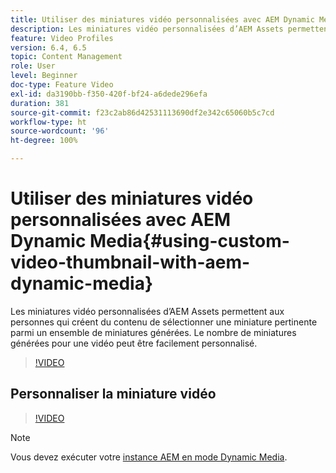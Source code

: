```yaml
---
title: Utiliser des miniatures vidéo personnalisées avec AEM Dynamic Media
description: Les miniatures vidéo personnalisées d’AEM Assets permettent aux personnes qui créent du contenu de sélectionner une miniature pertinente parmi un ensemble de miniatures générées. Le nombre de miniatures générées pour une vidéo peut être facilement personnalisé.
feature: Video Profiles
version: 6.4, 6.5
topic: Content Management
role: User
level: Beginner
doc-type: Feature Video
exl-id: da3190bb-f350-420f-bf24-a6dede296efa
duration: 381
source-git-commit: f23c2ab86d42531113690df2e342c65060b5c7cd
workflow-type: ht
source-wordcount: '96'
ht-degree: 100%

---
```


# Utiliser des miniatures vidéo personnalisées avec AEM Dynamic Media{#using-custom-video-thumbnail-with-aem-dynamic-media}

Les miniatures vidéo personnalisées d’AEM Assets permettent aux personnes qui créent du contenu de sélectionner une miniature pertinente parmi un ensemble de miniatures générées. Le nombre de miniatures générées pour une vidéo peut être facilement personnalisé.

>[!VIDEO](https://video.tv.adobe.com/v/16467?quality=12&learn=on)

## Personnaliser la miniature vidéo

>[!VIDEO](https://video.tv.adobe.com/v/18867?quality=12&learn=on)

>[!NOTE]
>
>Vous devez exécuter votre [instance AEM en mode Dynamic Media](https://experienceleague.adobe.com/docs/?lang=fr).
